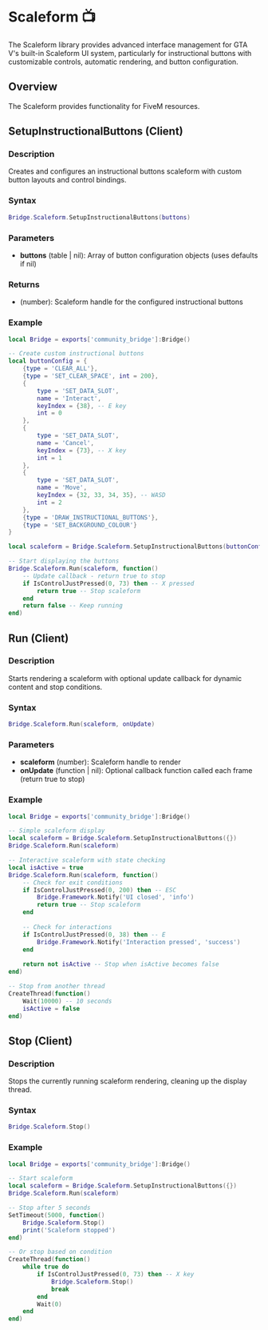 # Scaleform 📺

<!--META
nav: true
toc: true
description: The Scaleform library provides advanced interface management for GTA V's built-in Scaleform UI system, particularly for instructional buttons with customizable controls, automatic rendering, and button configuration.
-->

The Scaleform library provides advanced interface management for GTA V's built-in Scaleform UI system, particularly for instructional buttons with customizable controls, automatic rendering, and button configuration.

## Overview

The Scaleform provides functionality for FiveM resources.

## SetupInstructionalButtons (Client)

### Description
Creates and configures an instructional buttons scaleform with custom button layouts and control bindings.

### Syntax
```lua
Bridge.Scaleform.SetupInstructionalButtons(buttons)
```

### Parameters
- **buttons** (table | nil): Array of button configuration objects (uses defaults if nil)

### Returns
- (number): Scaleform handle for the configured instructional buttons

### Example
```lua
local Bridge = exports['community_bridge']:Bridge()

-- Create custom instructional buttons
local buttonConfig = {
    {type = 'CLEAR_ALL'},
    {type = 'SET_CLEAR_SPACE', int = 200},
    {
        type = 'SET_DATA_SLOT',
        name = 'Interact',
        keyIndex = {38}, -- E key
        int = 0
    },
    {
        type = 'SET_DATA_SLOT',
        name = 'Cancel',
        keyIndex = {73}, -- X key
        int = 1
    },
    {
        type = 'SET_DATA_SLOT',
        name = 'Move',
        keyIndex = {32, 33, 34, 35}, -- WASD
        int = 2
    },
    {type = 'DRAW_INSTRUCTIONAL_BUTTONS'},
    {type = 'SET_BACKGROUND_COLOUR'}
}

local scaleform = Bridge.Scaleform.SetupInstructionalButtons(buttonConfig)

-- Start displaying the buttons
Bridge.Scaleform.Run(scaleform, function()
    -- Update callback - return true to stop
    if IsControlJustPressed(0, 73) then -- X pressed
        return true -- Stop scaleform
    end
    return false -- Keep running
end)
```

## Run (Client)

### Description
Starts rendering a scaleform with optional update callback for dynamic content and stop conditions.

### Syntax
```lua
Bridge.Scaleform.Run(scaleform, onUpdate)
```

### Parameters
- **scaleform** (number): Scaleform handle to render
- **onUpdate** (function | nil): Optional callback function called each frame (return true to stop)

### Example
```lua
local Bridge = exports['community_bridge']:Bridge()

-- Simple scaleform display
local scaleform = Bridge.Scaleform.SetupInstructionalButtons({})
Bridge.Scaleform.Run(scaleform)

-- Interactive scaleform with state checking
local isActive = true
Bridge.Scaleform.Run(scaleform, function()
    -- Check for exit conditions
    if IsControlJustPressed(0, 200) then -- ESC
        Bridge.Framework.Notify('UI closed', 'info')
        return true -- Stop scaleform
    end
    
    -- Check for interactions
    if IsControlJustPressed(0, 38) then -- E
        Bridge.Framework.Notify('Interaction pressed', 'success')
    end
    
    return not isActive -- Stop when isActive becomes false
end)

-- Stop from another thread
CreateThread(function()
    Wait(10000) -- 10 seconds
    isActive = false
end)
```

## Stop (Client)

### Description
Stops the currently running scaleform rendering, cleaning up the display thread.

### Syntax
```lua
Bridge.Scaleform.Stop()
```

### Example
```lua
local Bridge = exports['community_bridge']:Bridge()

-- Start scaleform
local scaleform = Bridge.Scaleform.SetupInstructionalButtons({})
Bridge.Scaleform.Run(scaleform)

-- Stop after 5 seconds
SetTimeout(5000, function()
    Bridge.Scaleform.Stop()
    print('Scaleform stopped')
end)

-- Or stop based on condition
CreateThread(function()
    while true do
        if IsControlJustPressed(0, 73) then -- X key
            Bridge.Scaleform.Stop()
            break
        end
        Wait(0)
    end
end)
```

